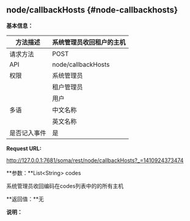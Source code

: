 ## node/callbackHosts {#node-callbackhosts}

**基本信息：**

| 方法描述 | 系统管理员收回租户的主机 |
| --- | --- |
| 请求方法 | POST |
| API | node/callbackHosts |
| 权限 | 系统管理员 | 是 |
|  | 租户管理员 | 否 |
|  | 用户 | 否 |
| 多语 | 中文名称 | 系统管理员收回租户的主机 |
|  | 英文名称 |  |
| 是否记入事件 | 是 |

**Request URL:**

http://127.0.0.1:7681/soma/rest/node/callbackHosts?_=1410924373474

**参数：**List&lt;String&gt; codes

系统管理员收回编码在codes列表中的的所有主机

**返回值：**无

**说明：**